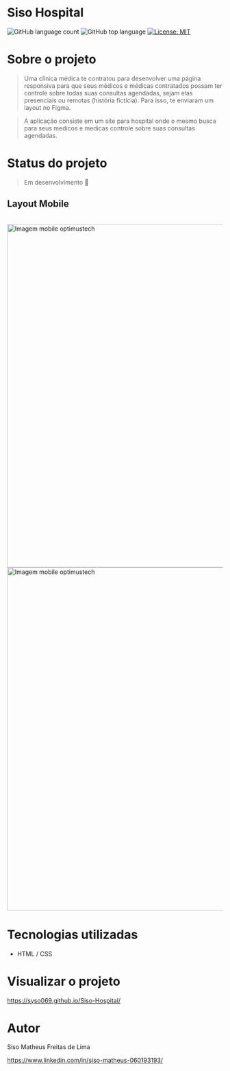 # Siso Hospital

![GitHub language count](https://img.shields.io/github/languages/count/syso069/Mobile-First)
![GitHub top language](https://img.shields.io/github/languages/top/syso069/Mobile-First)
[![License: MIT](https://img.shields.io/badge/License-MIT-yellow.svg)](https://opensource.org/licenses/MIT)

# Sobre o projeto

> Uma clínica médica te contratou para desenvolver uma página responsiva para que seus médicos e médicas 
contratados possam ter controle sobre todas suas consultas agendadas, sejam elas presenciais ou remotas (história fictícia).
Para isso, te enviaram um layout no Figma.

> A aplicação consiste em um site para hospital onde o mesmo busca para seus medicos e medicas controle sobre suas consultas agendadas.

# Status do projeto

> Em desenvolvimento 🚧

## Layout Mobile
<div style="display: inline_block"><br>
<img height="800" alt="Imagem mobile optimustech" src="https://user-images.githubusercontent.com/94554205/216171511-5f491c1b-3d58-4566-ae31-524d7a2ef60c.png">
<img height="800" alt="Imagem mobile optimustech" src="https://user-images.githubusercontent.com/94554205/215867718-137a6a8b-f348-4d87-966d-874876db30e1.png">
</div>

# Tecnologias utilizadas

- HTML / CSS 

# Visualizar o projeto
https://syso069.github.io/Siso-Hospital/

# Autor

Siso Matheus Freitas de Lima

https://www.linkedin.com/in/siso-matheus-060193193/
